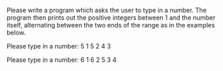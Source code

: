 Please write a program which asks the user to type in a number. The program then prints out the positive integers between 1 and the number itself, alternating between the two ends of the range as in the examples below.

Please type in a number: 5
1
5
2
4
3

Please type in a number: 6
1
6
2
5
3
4